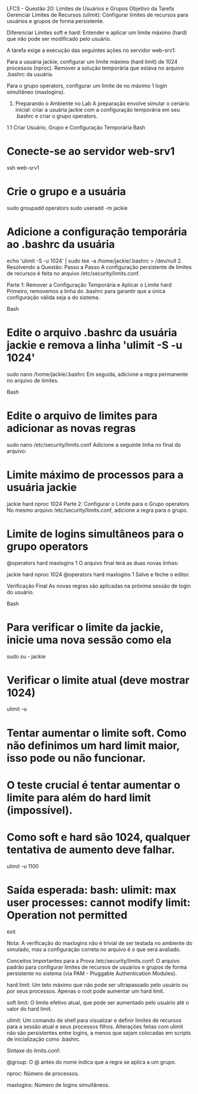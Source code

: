LFCS - Questão 20: Limites de Usuários e Grupos
Objetivo da Tarefa
Gerenciar Limites de Recursos (ulimit): Configurar limites de recursos para usuários e grupos de forma persistente.

Diferenciar Limites soft e hard: Entender e aplicar um limite máximo (hard) que não pode ser modificado pelo usuário.

A tarefa exige a execução das seguintes ações no servidor web-srv1:

Para a usuária jackie, configurar um limite máximo (hard limit) de 1024 processos (nproc). Remover a solução temporária que estava no arquivo .bashrc da usuária.

Para o grupo operators, configurar um limite de no máximo 1 login simultâneo (maxlogins).

1. Preparando o Ambiente no Lab
A preparação envolve simular o cenário inicial: criar a usuária jackie com a configuração temporária em seu .bashrc e criar o grupo operators.

1.1 Criar Usuário, Grupo e Configuração Temporária
Bash

# Conecte-se ao servidor web-srv1
ssh web-srv1

# Crie o grupo e a usuária
sudo groupadd operators
sudo useradd -m jackie

# Adicione a configuração temporária ao .bashrc da usuária
echo 'ulimit -S -u 1024' | sudo tee -a /home/jackie/.bashrc > /dev/null
2. Resolvendo a Questão: Passo a Passo
A configuração persistente de limites de recursos é feita no arquivo /etc/security/limits.conf.

Parte 1: Remover a Configuração Temporária e Aplicar o Limite hard
Primeiro, removemos a linha do .bashrc para garantir que a única configuração válida seja a do sistema.

Bash

# Edite o arquivo .bashrc da usuária jackie e remova a linha 'ulimit -S -u 1024'
sudo nano /home/jackie/.bashrc
Em seguida, adicione a regra permanente no arquivo de limites.

Bash

# Edite o arquivo de limites para adicionar as novas regras
sudo nano /etc/security/limits.conf
Adicione a seguinte linha no final do arquivo:

# <domain>      <type>  <item>         <value>

# Limite máximo de processos para a usuária jackie
jackie          hard    nproc          1024
Parte 2: Configurar o Limite para o Grupo operators
No mesmo arquivo /etc/security/limits.conf, adicione a regra para o grupo.

# Limite de logins simultâneos para o grupo operators
@operators      hard    maxlogins      1
O arquivo final terá as duas novas linhas:

jackie          hard    nproc          1024
@operators      hard    maxlogins      1
Salve e feche o editor.

Verificação Final
As novas regras são aplicadas na próxima sessão de login do usuário.

Bash

# Para verificar o limite da jackie, inicie uma nova sessão como ela
sudo su - jackie

# Verificar o limite atual (deve mostrar 1024)
ulimit -u

# Tentar aumentar o limite soft. Como não definimos um hard limit maior, isso pode ou não funcionar.
# O teste crucial é tentar aumentar o limite para além do hard limit (impossível).
# Como soft e hard são 1024, qualquer tentativa de aumento deve falhar.
ulimit -u 1100
# Saída esperada: bash: ulimit: max user processes: cannot modify limit: Operation not permitted

exit

Nota: A verificação do maxlogins não é trivial de ser testada no ambiente do simulado, mas a configuração correta no arquivo é o que será avaliado.

Conceitos Importantes para a Prova
/etc/security/limits.conf: O arquivo padrão para configurar limites de recursos de usuários e grupos de forma persistente no sistema (via PAM - Pluggable Authentication Modules).

hard limit: Um teto máximo que não pode ser ultrapassado pelo usuário ou por seus processos. Apenas o root pode aumentar um hard limit.

soft limit: O limite efetivo atual, que pode ser aumentado pelo usuário até o valor do hard limit.

ulimit: Um comando de shell para visualizar e definir limites de recursos para a sessão atual e seus processos filhos. Alterações feitas com ulimit não são persistentes entre logins, a menos que sejam colocadas em scripts de inicialização como .bashrc.

Sintaxe do limits.conf:

@group: O @ antes do nome indica que a regra se aplica a um grupo.

nproc: Número de processos.

maxlogins: Número de logins simultâneos.
